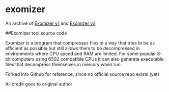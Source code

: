 # exomizer
An archive of [Exomizer v1](http://hem.bredband.net/magli143/exo/index_old.html) and [Exomizer v2](http://hem.bredband.net/magli143/exo/index_old.html)

##Exomizer tool source code

Exomizer is a program that compresses files in a way that tries to be as efficient as possible but still allows them to be decompressed in environments where CPU speed and RAM are limited. For some popular 8-bit computers using 6502 compatible CPUs it can also generate executable files that decompress themselves in memory when run.

Forked into Github for reference, since no official source repo exists (yet)

All credit goes to original author
